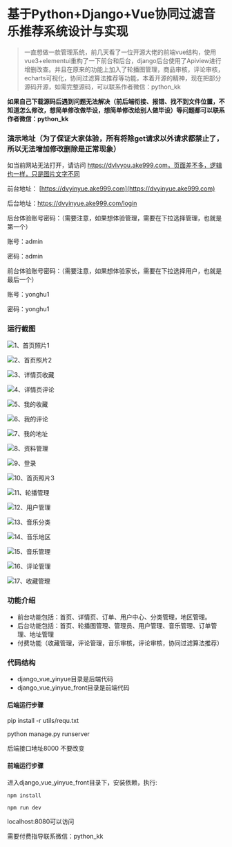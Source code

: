# 基于Python+Django+Vue协同过滤音乐推荐系统设计与实现



> 一直想做一款管理系统，前几天看了一位开源大佬的前端vue结构，使用vue3+elementui重构了一下前台和后台，django后台使用了Apiview进行增删改查。并且在原来的功能上加入了轮播图管理，商品审核，评论审核，echarts可视化，协同过滤算法推荐等功能，本着开源的精神，现在把部分源码开源，如需完整源码，可以联系作者微信：python_kk



**如果自己下载源码后遇到问题无法解决（前后端衔接、报错、找不到文件位置，不知道怎么修改，想简单修改做毕设，想简单修改给别人做毕设）等问题都可以联系作者微信：python_kk**



### 演示地址（为了保证大家体验，所有将除get请求以外请求都禁止了，所以无法增加修改删除是正常现象）

如当前网站无法打开，请访问 https://dvlvyou.ake999.com，页面差不多，逻辑也一样，只是图片文字不同



前台地址： [https://dvyinyue.ake999.com](https://dvyinyue.ake999.com)

后台地址：https://dvyinyue.ake999.com/login



后台体验账号密码：（需要注意，如果想体验管理，需要在下拉选择管理，也就是第一个）

账号：admin

密码：admin



前台体验账号密码：（需要注意，如果想体验家长，需要在下拉选择用户，也就是最后一个）

账号：yonghu1

密码：yonghu1



### 运行截图

![1、首页照片1](1、首页照片1.jpg)

![2、首页照片2](2、首页照片2.jpg)

![3、详情页收藏](3、详情页收藏.jpg)

![4、详情页评论](4、详情页评论.jpg)

![5、我的收藏](5、我的收藏.jpg)

![6、我的评论](6、我的评论.jpg)

![7、我的地址](7、我的地址.jpg)

![8、资料管理](8、资料管理.jpg)

![9、登录](9、登录.jpg)

![10、首页照片3](10、首页照片3.jpg)

![11、轮播管理](11、轮播管理.jpg)

![12、用户管理](12、用户管理.jpg)

![13、音乐分类](13、音乐分类.jpg)

![14、音乐地区](14、音乐地区.jpg)

![15、音乐管理](15、音乐管理.jpg)

![16、评论管理](16、评论管理.jpg)

![17、收藏管理](17、收藏管理.jpg)





### 功能介绍

- 前台功能包括：首页、详情页、订单、用户中心、分类管理，地区管理。
- 后台功能包括：首页、轮播图管理、管理员、用户管理、音乐管理、订单管理、地址管理
- 付费功能（收藏管理，评论管理，音乐审核，评论审核，协同过滤算法推荐）

### 代码结构

- django_vue_yinyue目录是后端代码
- django_vue_yinyue_front目录是前端代码



#### 后端运行步骤

pip install -r utils/requ.txt

python manage.py runserver

后端接口地址8000 不要改变



#### 前端运行步骤



进入django_vue_yinyue_front目录下，安装依赖，执行:

```
npm install 
```

```
npm run dev
```

localhost:8080可以访问



需要付费指导联系微信：python_kk